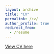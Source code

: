 ```yaml
---
layout: archive
title: "CV"
permalink: /cv/
author_profile: true
redirect_from:
  - /resume
---
```


[View CV here](http:/yosoykit.github.io/_pages/Curtiuscv_14July2020.pdf)